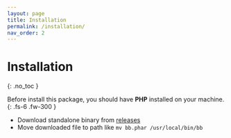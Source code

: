 ```yaml
---
layout: page
title: Installation
permalink: /installation/
nav_order: 2
---
```


# Installation
{: .no_toc }

Before install this package, you should have **PHP** installed on your machine.
{: .fs-6 .fw-300 }

* Download standalone binary from [releases](https://github.com/bb-cli/bb-cli/releases)
* Move downloaded file to path like `mv bb.phar /usr/local/bin/bb`